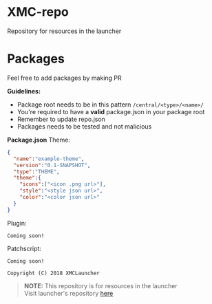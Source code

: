 # XMC-repo
Repository for resources in the launcher

# Packages
Feel free to add packages by making PR

**Guidelines:**
- Package root needs to be in this pattern `/central/<type>/<name>/`
- You're required to have a **valid** package.json in your package root
- Remember to update repo.json
- Packages needs to be tested and not malicious

**Package.json**
Theme:
```json
{
  "name":"example-theme",
  "version":"0.1-SNAPSHOT",
  "type":"THEME",
  "theme":{
    "icons":["<icon .png url>"],
    "style":"<style json url>",
    "color":"<color json url>"
  }
}

```

Plugin:
```
Coming soon!
```

Patchscript:
```
Coming soon!
```

```Copyright (C) 2018 XMCLauncher```

> **NOTE:** This repository is for resources in the launcher <br />
> Visit launcher's repository [here](https://github.com/XMCLauncher/XMC)
